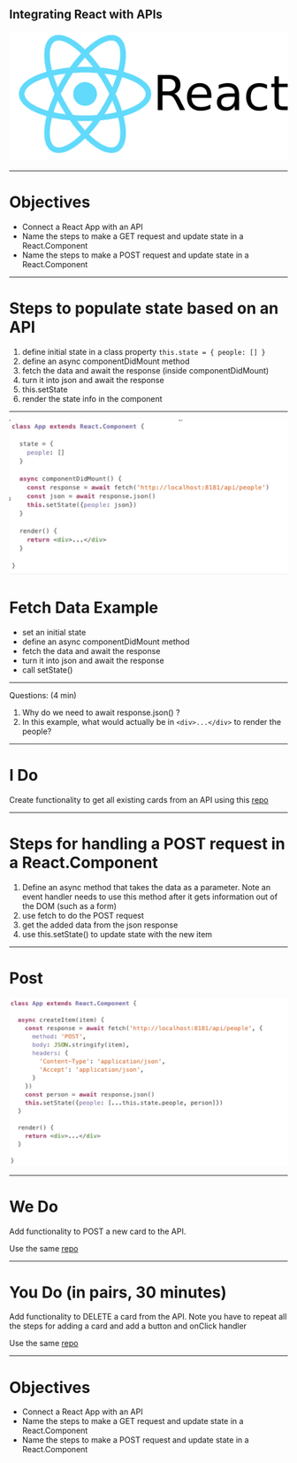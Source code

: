 ## Integrating React with APIs

![inline](img/logo.png)

---

# Objectives

+ Connect a React App with an API
+ Name the steps to make a GET request and update state in a React.Component
+ Name the steps to make a POST request and update state in a React.Component

---

# Steps to populate state based on an API

1. define initial state in a class property  ```this.state = { people: [] } ```
1. define an async componentDidMount method
1. fetch the data and await the response (inside componentDidMount)
1. turn it into json and await the response
1. this.setState
1. render the state info in the component

---

![right fit](img/getReact.png)

# Fetch Data Example

+ set an initial state
+ define an async componentDidMount method
+ fetch the data and await the response
+ turn it into json and await the response
+ call setState()


---

Questions: (4 min)

1. Why do we need to await response.json() ?
1. In this example, what would actually be in `<div>...</div>` to render the people?

---

# I Do

Create functionality to get all existing cards from an API using this [repo](https://github.com/gSchool/react-intro-exercise)

---

# Steps for handling a POST request in a React.Component

1. Define an async method that takes the data as a parameter. Note an event handler needs to use this method after it gets information out of the DOM (such as a form)
1. use fetch to do the POST request
1. get the added data from the json response
1. use this.setState() to update state with the new item

---

# Post

![inline](img/reactPost.png)

---

# We Do

Add functionality to POST a new card to the API.

Use the same [repo](https://github.com/gSchool/react-intro-exercise)

---

# You Do (in pairs, 30 minutes)

Add functionality to DELETE a card from the API.  Note you have to repeat all the steps for adding a card and add a button and onClick handler

Use the same [repo](https://github.com/gSchool/react-intro-exercise)

---

# Objectives

+ Connect a React App with an API
+ Name the steps to make a GET request and update state in a React.Component
+ Name the steps to make a POST request and update state in a React.Component


